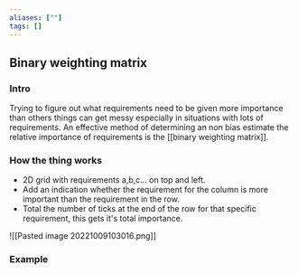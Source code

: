 ```yaml
---
aliases: [""]
tags: []
---
```


## Binary weighting matrix
### Intro
Trying to figure out what requirements need to be given more importance than others things can get messy especially in situations with lots of requirements.
An effective method of determining an non bias estimate the relative importance of requirements is the [[binary weighting matrix]].

### How the thing works
- 2D grid with requirements a,b,c... on top and left.
- Add an indication whether the requirement for the column is more important than the requirement in the row.
- Total the number of ticks at the end of the row for that specific requirement, this gets it's total importance.

![[Pasted image 20221009103016.png]]

### Example
